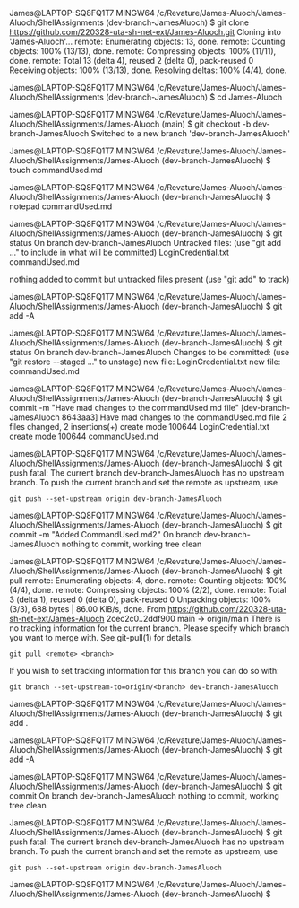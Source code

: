 James@LAPTOP-SQ8FQ1T7 MINGW64 /c/Revature/James-Aluoch/James-Aluoch/ShellAssignments (dev-branch-JamesAluoch)
$ git clone https://github.com/220328-uta-sh-net-ext/James-Aluoch.git
Cloning into 'James-Aluoch'...
remote: Enumerating objects: 13, done.
remote: Counting objects: 100% (13/13), done.
remote: Compressing objects: 100% (11/11), done.
remote: Total 13 (delta 4), reused 2 (delta 0), pack-reused 0
Receiving objects: 100% (13/13), done.
Resolving deltas: 100% (4/4), done.

James@LAPTOP-SQ8FQ1T7 MINGW64 /c/Revature/James-Aluoch/James-Aluoch/ShellAssignments (dev-branch-JamesAluoch)
$ cd James-Aluoch

James@LAPTOP-SQ8FQ1T7 MINGW64 /c/Revature/James-Aluoch/James-Aluoch/ShellAssignments/James-Aluoch (main)
$ git checkout -b dev-branch-JamesAluoch
Switched to a new branch 'dev-branch-JamesAluoch'

James@LAPTOP-SQ8FQ1T7 MINGW64 /c/Revature/James-Aluoch/James-Aluoch/ShellAssignments/James-Aluoch (dev-branch-JamesAluoch)
$ touch commandUsed.md

James@LAPTOP-SQ8FQ1T7 MINGW64 /c/Revature/James-Aluoch/James-Aluoch/ShellAssignments/James-Aluoch (dev-branch-JamesAluoch)
$ notepad commandUsed.md

James@LAPTOP-SQ8FQ1T7 MINGW64 /c/Revature/James-Aluoch/James-Aluoch/ShellAssignments/James-Aluoch (dev-branch-JamesAluoch)
$ git status
On branch dev-branch-JamesAluoch
Untracked files:
  (use "git add <file>..." to include in what will be committed)
        LoginCredential.txt
        commandUsed.md

nothing added to commit but untracked files present (use "git add" to track)

James@LAPTOP-SQ8FQ1T7 MINGW64 /c/Revature/James-Aluoch/James-Aluoch/ShellAssignments/James-Aluoch (dev-branch-JamesAluoch)
$ git add -A

James@LAPTOP-SQ8FQ1T7 MINGW64 /c/Revature/James-Aluoch/James-Aluoch/ShellAssignments/James-Aluoch (dev-branch-JamesAluoch)
$ git status
On branch dev-branch-JamesAluoch
Changes to be committed:
  (use "git restore --staged <file>..." to unstage)
        new file:   LoginCredential.txt
        new file:   commandUsed.md


James@LAPTOP-SQ8FQ1T7 MINGW64 /c/Revature/James-Aluoch/James-Aluoch/ShellAssignments/James-Aluoch (dev-branch-JamesAluoch)
$ git commit -m "Have mad changes to the commandUsed.md file"
[dev-branch-JamesAluoch 8643aa3] Have mad changes to the commandUsed.md file
 2 files changed, 2 insertions(+)
 create mode 100644 LoginCredential.txt
 create mode 100644 commandUsed.md

James@LAPTOP-SQ8FQ1T7 MINGW64 /c/Revature/James-Aluoch/James-Aluoch/ShellAssignments/James-Aluoch (dev-branch-JamesAluoch)
$ git push
fatal: The current branch dev-branch-JamesAluoch has no upstream branch.
To push the current branch and set the remote as upstream, use

    git push --set-upstream origin dev-branch-JamesAluoch


James@LAPTOP-SQ8FQ1T7 MINGW64 /c/Revature/James-Aluoch/James-Aluoch/ShellAssignments/James-Aluoch (dev-branch-JamesAluoch)
$ git commit -m "Added CommandUsed.md2"
On branch dev-branch-JamesAluoch
nothing to commit, working tree clean

James@LAPTOP-SQ8FQ1T7 MINGW64 /c/Revature/James-Aluoch/James-Aluoch/ShellAssignments/James-Aluoch (dev-branch-JamesAluoch)
$ git pull
remote: Enumerating objects: 4, done.
remote: Counting objects: 100% (4/4), done.
remote: Compressing objects: 100% (2/2), done.
remote: Total 3 (delta 1), reused 0 (delta 0), pack-reused 0
Unpacking objects: 100% (3/3), 688 bytes | 86.00 KiB/s, done.
From https://github.com/220328-uta-sh-net-ext/James-Aluoch
   2cec2c0..2ddf900  main       -> origin/main
There is no tracking information for the current branch.
Please specify which branch you want to merge with.
See git-pull(1) for details.

    git pull <remote> <branch>

If you wish to set tracking information for this branch you can do so with:

    git branch --set-upstream-to=origin/<branch> dev-branch-JamesAluoch


James@LAPTOP-SQ8FQ1T7 MINGW64 /c/Revature/James-Aluoch/James-Aluoch/ShellAssignments/James-Aluoch (dev-branch-JamesAluoch)
$ git add .

James@LAPTOP-SQ8FQ1T7 MINGW64 /c/Revature/James-Aluoch/James-Aluoch/ShellAssignments/James-Aluoch (dev-branch-JamesAluoch)
$ git add -A

James@LAPTOP-SQ8FQ1T7 MINGW64 /c/Revature/James-Aluoch/James-Aluoch/ShellAssignments/James-Aluoch (dev-branch-JamesAluoch)
$ git commit
On branch dev-branch-JamesAluoch
nothing to commit, working tree clean

James@LAPTOP-SQ8FQ1T7 MINGW64 /c/Revature/James-Aluoch/James-Aluoch/ShellAssignments/James-Aluoch (dev-branch-JamesAluoch)
$ git push
fatal: The current branch dev-branch-JamesAluoch has no upstream branch.
To push the current branch and set the remote as upstream, use

    git push --set-upstream origin dev-branch-JamesAluoch


James@LAPTOP-SQ8FQ1T7 MINGW64 /c/Revature/James-Aluoch/James-Aluoch/ShellAssignments/James-Aluoch (dev-branch-JamesAluoch)
$
